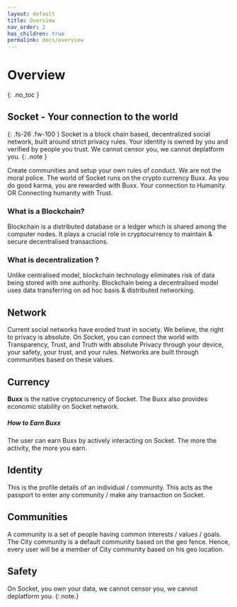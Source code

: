 ```yaml
---
layout: default
title: Overview
nav_order: 2
has_children: true
permalink: docs/overview
---
```

 
# Overview
{: .no_toc }

 
## Socket - Your connection to the world


{: .fs-26 .fw-100 }
Socket is a block chain based, decentralized social network, built around strict privacy rules.
Your identity is owned by you and verified by people you trust. We cannot censor you, we cannot deplatform you.
{: .note }

Create communities and setup your own rules of conduct. We are not the moral police.
The world of Socket runs on the crypto currency Buxx. As you do good karma, you are rewarded with Buxx.
Your connection to Humanity. OR Connecting humanity with Trust.


### What is a Blockchain?

Blockchain is a distributed database or a ledger which is shared among the computer nodes. It plays a crucial role in cryptocurrency to maintain & secure decentralised transactions.


### What is decentralization ?

Unlike centralised model, blockchain technology eliminates risk of data being stored with one authority. Blockchain being a decentralised model uses data transferring on ad hoc basis & distributed networking.



## Network

Current social networks have eroded trust in society. We believe, the right to privacy is absolute. On Socket, you can connect the world with Transparency, Trust, and Truth with absolute Privacy through your device, your safety, your trust, and your rules. Networks are built through communities based on these values.

## Currency

**Buxx** is the native cryptocurrency of Socket. The Buxx also provides economic stability on Socket network.  


##### How to Earn Buxx 
The user can earn Buxx by actively interacting on Socket.  The more the activity, the more you earn. 

## Identity

This is the profile details of an individual / community. This acts as the passport to enter any community / make any transaction on Socket.

## Communities

A community is a set of people having common interests / values / goals. 
The City community is a default community based on the geo fence. Hence, every user will be a member of City community based on his geo location. 

## Safety

On Socket, you own your data, we cannot censor you, we cannot deplatform you.
{: note.}
